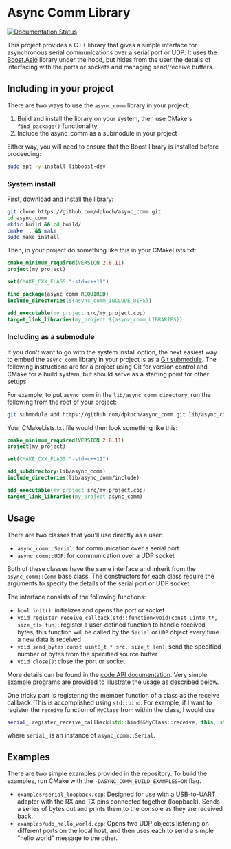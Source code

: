 # Async Comm Library

[![Documentation Status](https://codedocs.xyz/dpkoch/async_comm.svg)](https://codedocs.xyz/dpkoch/async_comm/)

This project provides a C++ library that gives a simple interface for asynchronous serial communications over a serial port or UDP.
It uses the [Boost.Asio](http://www.boost.org/doc/libs/master/doc/html/boost_asio.html) library under the hood, but hides from the user the details of interfacing with the ports or sockets and managing send/receive buffers.

## Including in your project

There are two ways to use the `async_comm` library in your project:

  1. Build and install the library on your system, then use CMake's `find_package()` functionality
  2. Include the async_comm as a submodule in your project

Either way, you will need to ensure that the Boost library is installed before proceeding:

```bash
sudo apt -y install libboost-dev
```

### System install

First, download and install the library:

```bash
git clone https://github.com/dpkoch/async_comm.git
cd async_comm
mkdir build && cd build/
cmake .. && make
sudo make install
```

Then, in your project do something like this in your CMakeLists.txt:

```CMake
cmake_minimum_required(VERSION 2.8.11)
project(my_project)

set(CMAKE_CXX_FLAGS "-std=c++11")

find_package(async_comm REQUIRED)
include_directories(${async_comm_INCLUDE_DIRS})

add_executable(my_project src/my_project.cpp)
target_link_libraries(my_project ${async_comm_LIBRARIES})
```

### Including as a submodule

If you don't want to go with the system install option, the next easiest way to embed the `async_comm` library in your project is as a [Git submodule](https://git-scm.com/docs/gitsubmodules). The following instructions are for a project using Git for version control and CMake for a build system, but should serve as a starting point for other setups.

For example, to put `async_comm` in the `lib/async_comm directory`, run the following from the root of your project:

```bash
git submodule add https://github.com/dpkoch/async_comm.git lib/async_comm
```

Your CMakeLists.txt file would then look something like this:

```CMake
cmake_minimum_required(VERSION 2.8.11)
project(my_project)

set(CMAKE_CXX_FLAGS "-std=c++11")

add_subdirectory(lib/async_comm)
include_directories(lib/async_comm/include)

add_executable(my_project src/my_project.cpp)
target_link_libraries(my_project async_comm)
```

## Usage

There are two classes that you'll use directly as a user:

  - `async_comm::Serial`: for communication over a serial port
  - `async_comm::UDP`: for communication over a UDP socket

Both of these classes have the same interface and inherit from the `async_comm::Comm` base class.
The constructors for each class require the arguments to specify the details of the serial port or UDP socket.

The interface consists of the following functions:

  - `bool init()`: initializes and opens the port or socket
  - `void register_receive_callback(std::function<void(const uint8_t*, size_t)> fun)`: register a user-defined function to handle received bytes; this function will be called by the `Serial` or `UDP` object every time a new data is received
  - `void send_bytes(const uint8_t * src, size_t len)`: send the specified number of bytes from the specified source buffer
  - `void close()`: close the port or socket

More details can be found in the [code API documentation](https://codedocs.xyz/dpkoch/async_comm/).
Very simple example programs are provided to illustrate the usage as described below.

One tricky part is registering the member function of a class as the receive callback. This is accomplished using `std::bind`. For example, if I want to register the `receive` function of `MyClass` from within the class, I would use

```C++
serial_.register_receive_callback(std::bind(&MyClass::receive, this, std::placeholders::_1));
```

where `serial_` is an instance of `async_comm::Serial`.

## Examples

There are two simple examples provided in the repository. To build the examples, run CMake with the `-DASYNC_COMM_BUILD_EXAMPLES=ON` flag.

  - `examples/serial_loopback.cpp`: Designed for use with a USB-to-UART adapter with the RX and TX pins connected together (loopback). Sends a series of bytes out and prints them to the console as they are received back.
  - `examples/udp_hello_world.cpp`: Opens two UDP objects listening on different ports on the local host, and then uses each to send a simple "hello world" message to the other.
